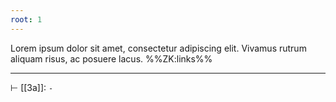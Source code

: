 ```yaml
---
root: 1
---
```

Lorem ipsum dolor sit amet, consectetur adipiscing elit. Vivamus rutrum aliquam risus, ac posuere lacus.
%%ZK:links%%
***
$\vdash$ [[3a]]: `-`
